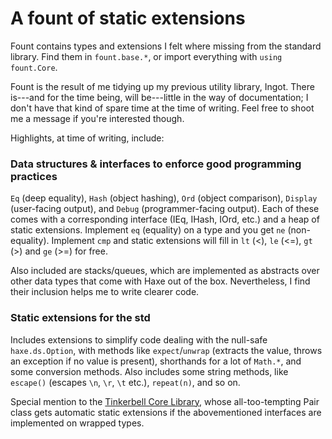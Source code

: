 # A fount of static extensions
Fount contains types and extensions I felt where missing from the standard library. Find them in `fount.base.*`, or import everything with `using fount.Core`.

Fount is the result of me tidying up my previous utility library, Ingot. There is---and for the time being, will be---little in the way of documentation; I don't have that kind of spare time at the time of writing. Feel free to shoot me a message if you're interested though.

Highlights, at time of writing, include:

### Data structures & interfaces to enforce good programming practices
`Eq` (deep equality), `Hash` (object hashing), `Ord` (object comparison), `Display` (user-facing output), and `Debug` (programmer-facing output). Each of these comes with a corresponding interface (IEq, IHash, IOrd, etc.) and a heap of static extensions. Implement `eq` (equality) on a type and you get `ne` (non-equality). Implement `cmp` and static extensions will fill in `lt` (<), `le` (<=), `gt` (>) and `ge` (>=) for free.

Also included are stacks/queues, which are implemented as abstracts over other data types that come with Haxe out of the box. Nevertheless, I find their inclusion helps me to write clearer code.

### Static extensions for the std
Includes extensions to simplify code dealing with the null-safe `haxe.ds.Option`, with methods like `expect`/`unwrap` (extracts the value, throws an exception if no value is present), shorthands for a lot of `Math.*`, and some conversion methods. Also includes some string methods, like `escape()` (escapes `\n`, `\r`, `\t` etc.), `repeat(n)`, and so on.

Special mention to the [Tinkerbell Core Library](https://haxetink.github.io/tink_core/#/), whose all-too-tempting Pair class gets automatic static extensions if the abovementioned interfaces are implemented on wrapped types.
